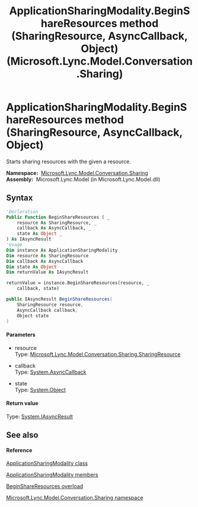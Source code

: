 ﻿---
title: ApplicationSharingModality.BeginShareResources method (SharingResource, AsyncCallback, Object) (Microsoft.Lync.Model.Conversation.Sharing)
TOCTitle: BeginShareResources method (SharingResource, AsyncCallback, Object)
ms:assetid: M:Microsoft.Lync.Model.Conversation.Sharing.ApplicationSharingModality.BeginShareResources(Microsoft.Lync.Model.Conversation.Sharing.SharingResource,System.AsyncCallback,System.Object)_DI_3_UC_OCS14MrefLyncWPF
ms:mtpsurl: https://msdn.microsoft.com/en-us/library/microsoft.lync.model.conversation.sharing.applicationsharingmodality.beginshareresources(v=office.15)
ms:contentKeyID: 48592890
ms.date: 07/28/2014
mtps_version: v=office.15
dev_langs:
- vb
- csharp
---

# ApplicationSharingModality.BeginShareResources method (SharingResource, AsyncCallback, Object)

Starts sharing resources with the given a resource.

**Namespace:**  [Microsoft.Lync.Model.Conversation.Sharing](microsoft-lync-model-conversation-sharing-namespace_2.md)  
**Assembly:**  Microsoft.Lync.Model (in Microsoft.Lync.Model.dll)

## Syntax

``` vb
'Declaration
Public Function BeginShareResources ( _
    resource As SharingResource, _
    callback As AsyncCallback, _
    state As Object _
) As IAsyncResult
'Usage
Dim instance As ApplicationSharingModality
Dim resource As SharingResource
Dim callback As AsyncCallback
Dim state As Object
Dim returnValue As IAsyncResult

returnValue = instance.BeginShareResources(resource, _
    callback, state)
```

``` csharp
public IAsyncResult BeginShareResources(
    SharingResource resource,
    AsyncCallback callback,
    Object state
)
```

#### Parameters

  - resource  
    Type: [Microsoft.Lync.Model.Conversation.Sharing.SharingResource](sharingresource-class-microsoft-lync-model-conversation-sharing_2.md)  

<!-- end list -->

  - callback  
    Type: [System.AsyncCallback](http://msdn2.microsoft.com/en-us/library/ckbe7yh5)  

<!-- end list -->

  - state  
    Type: [System.Object](http://msdn2.microsoft.com/en-us/library/e5kfa45b)  

#### Return value

Type: [System.IAsyncResult](http://msdn2.microsoft.com/en-us/library/ft8a6455)  

## See also

#### Reference

[ApplicationSharingModality class](applicationsharingmodality-class-microsoft-lync-model-conversation-sharing_2.md)

[ApplicationSharingModality members](applicationsharingmodality-members-microsoft-lync-model-conversation-sharing_2.md)

[BeginShareResources overload](applicationsharingmodality-beginshareresources-method-microsoft-lync-model-conversation-sharing_2.md)

[Microsoft.Lync.Model.Conversation.Sharing namespace](microsoft-lync-model-conversation-sharing-namespace_2.md)

